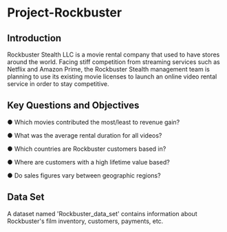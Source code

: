 # Project-Rockbuster

## Introduction 
Rockbuster Stealth LLC is a movie rental company that used to have stores around the world. Facing stiff competition from streaming services such as Netflix and Amazon Prime, the Rockbuster Stealth management team is planning to use its existing movie licenses to
launch an online video rental service in order to stay competitive.

## Key Questions and Objectives
● Which movies contributed the most/least to revenue gain?

● What was the average rental duration for all videos?

● Which countries are Rockbuster customers based in?

● Where are customers with a high lifetime value based?

● Do sales figures vary between geographic regions?

## Data Set 

A dataset named 'Rockbuster_data_set' contains information about Rockbuster's film inventory, customers, payments, etc.  
